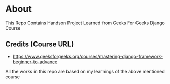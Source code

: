 # About
This Repo Contains Handson Project Learned from Geeks For Geeks Django Course

## Credits (Course URL)
- https://www.geeksforgeeks.org/courses/mastering-django-framework-beginner-to-advance

All the works in this repo are based on my learnings of the above mentioned course